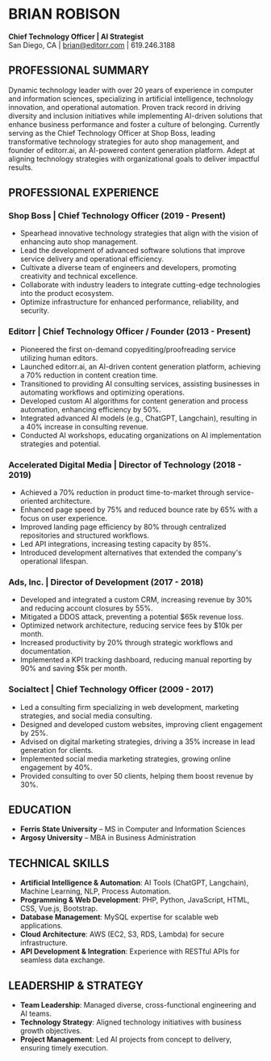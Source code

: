 # BRIAN ROBISON

**Chief Technology Officer | AI Strategist**  
San Diego, CA | brian@editorr.com | 619.246.3188

## PROFESSIONAL SUMMARY

Dynamic technology leader with over 20 years of experience in computer and information sciences, specializing in artificial intelligence, technology innovation, and operational automation. Proven track record in driving diversity and inclusion initiatives while implementing AI-driven solutions that enhance business performance and foster a culture of belonging. Currently serving as the Chief Technology Officer at Shop Boss, leading transformative technology strategies for auto shop management, and founder of editorr.ai, an AI-powered content generation platform. Adept at aligning technology strategies with organizational goals to deliver impactful results.

## PROFESSIONAL EXPERIENCE

### Shop Boss | Chief Technology Officer (2019 - Present)
- Spearhead innovative technology strategies that align with the vision of enhancing auto shop management.
- Lead the development of advanced software solutions that improve service delivery and operational efficiency.
- Cultivate a diverse team of engineers and developers, promoting creativity and technical excellence.
- Collaborate with industry leaders to integrate cutting-edge technologies into the product ecosystem.
- Optimize infrastructure for enhanced performance, reliability, and security.

### Editorr | Chief Technology Officer / Founder (2013 - Present)
- Pioneered the first on-demand copyediting/proofreading service utilizing human editors.
- Launched editorr.ai, an AI-driven content generation platform, achieving a 70% reduction in content creation time.
- Transitioned to providing AI consulting services, assisting businesses in automating workflows and optimizing operations.
- Developed custom AI algorithms for content generation and process automation, enhancing efficiency by 50%.
- Integrated advanced AI models (e.g., ChatGPT, Langchain), resulting in a 40% increase in consulting revenue.
- Conducted AI workshops, educating organizations on AI implementation strategies and potential.

### Accelerated Digital Media | Director of Technology (2018 - 2019)
- Achieved a 70% reduction in product time-to-market through service-oriented architecture.
- Enhanced page speed by 75% and reduced bounce rate by 65% with a focus on user experience.
- Improved landing page efficiency by 80% through centralized repositories and structured workflows.
- Led API integrations, increasing testing capacity by 85%.
- Introduced development alternatives that extended the company's operational lifespan.

### Ads, Inc. | Director of Development (2017 - 2018)
- Developed and integrated a custom CRM, increasing revenue by 30% and reducing account closures by 55%.
- Mitigated a DDOS attack, preventing a potential $65k revenue loss.
- Optimized network architecture, reducing service fees by $10k per month.
- Increased productivity by 20% through strategic workflows and documentation.
- Implemented a KPI tracking dashboard, reducing manual reporting by 90% and saving $5k per month.

### Socialtect | Chief Technology Officer (2009 - 2017)
- Led a consulting firm specializing in web development, marketing strategies, and social media consulting.
- Designed and developed custom websites, improving client engagement by 25%.
- Advised on digital marketing strategies, driving a 35% increase in lead generation for clients.
- Implemented social media marketing strategies, growing online engagement by 40%.
- Provided consulting to over 50 clients, helping them boost revenue by 30%.

## EDUCATION
- **Ferris State University** – MS in Computer and Information Sciences  
- **Argosy University** – MBA in Business Administration

## TECHNICAL SKILLS
- **Artificial Intelligence & Automation**: AI Tools (ChatGPT, Langchain), Machine Learning, NLP, Process Automation.
- **Programming & Web Development**: PHP, Python, JavaScript, HTML, CSS, Vue.js, Bootstrap.
- **Database Management**: MySQL expertise for scalable web applications.
- **Cloud Architecture**: AWS (EC2, S3, RDS, Lambda) for secure infrastructure.
- **API Development & Integration**: Experience with RESTful APIs for seamless data exchange.

## LEADERSHIP & STRATEGY
- **Team Leadership**: Managed diverse, cross-functional engineering and AI teams.
- **Technology Strategy**: Aligned technology initiatives with business growth objectives.
- **Project Management**: Led AI projects from concept to delivery, ensuring timely execution.
